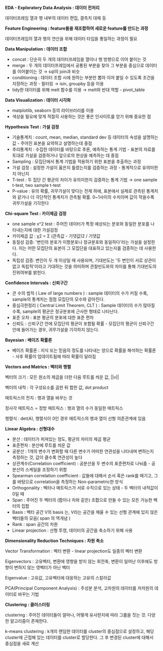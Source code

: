 **EDA - Exploratory Data Analysis : 데이터 전처리** 

데이터프레임 열과 행 내부의 데이터 편집, 결측치 대체 등

**Feature Engineering  : feature들을 재조합하여 새로운 feature를 만드는 과정**

데이터프레임의 열과 행의 연산을 위해 데이터 타입을 통일하는 과정이 필요


**Data Manipulation : 데이터 조합** 

- concat : 단순히 두 개의 데이터프레임을 열이나 행 방향으로 이어 붙이는 것
- merge : 두 개의 데이터프레임에서 공통된 부분을 찾아 그 부분을 중심으로 데이터를 이어붙이는 것 → sql의 join과 비슷
- conditioning : 데이터 조합 시에 원하는 부분만 뽑아 이어 붙일 수 있도록 조건을 지정하는 과정 - 필터링 → isin, groupby 등을 이용
- tidy한 데이터를 위해 melt 함수를 이용 → melt와 반대 역할 - pivot_table


**Data Visualization : 데이터 시각화**

- matplotlib, seaborn 등의 라이브러리를 이용
- 색상을 필요에 맞게 적절히 사용하는 것은 좋은 인사이트를 얻기 위해 중요한 점


**Hypothesis Test : 가설 검정**

- 기술통계치 : count, mean, median, standard dev 등 데이터의 속성을 설명하는 값 - 주어진 표본을 요약하고 설명하는데 중점
- 추리통계치 : 수집한 데이터를 바탕으로 추론, 예측하는 통계 기법 - 표본의 자료를 토대로 가설을 검증하거나 앞으로의 현상을 예측하는 데 중점
- Sampling : 모집단에서 통계 기법을 적용하기 위한 표본을 추출하는 과정
- 가설 검정 : 설정한 가설이 옳은지 틀렸는지를 검증하는 과정 - 통계적으로 유의미한지 아닌지
- T-test : 두 집단 간 평균의 차이가 유의미한지 검증하는 통계 기법 → one sample t-test, two sample t-test
- P-value : 유의 확률, 귀무가설이 맞다는 전제 하에, 표본에서 실제로 관측된 통계치와 같거나 더 극단적인 통계치가 관측될 확률. 0~1사이의 수치이며 값이 작을수록 귀무가설을 기각한다

**Chi-square Test : 카이제곱 검정**

- one sample x^2 test : 주어진 데이터가 특정 예상되는 분포와 동일한 분포를 나타내는지에 대한 가설검정
- 카이제곱 값 : χ2 = Σ (관측값 - 기댓값)2 / 기댓값
- 동질성 검증: '변인의 분포가 이항분포나 정규분포와 동일하다'라는 가설을 설정한다. 이는 어떤 모집단의 표본이 그 모집단을 대표하고 있는지를 검증하는 데 사용한다.
- 독립성 검증: 변인이 두 개 이상일 때 사용되며, 기대빈도는 '두 변인이 서로 상관이 없고 독립적'이라고 기대하는 것을 의미하며 관찰빈도와의 차이를 통해 기대빈도의 진위여부를 밝힌다.



**Confidence Intervals : 신뢰구간**

- 큰 수의 법칙 ( Law of large numbers ) : sample 데이터의 수가 커질 수록, sample의 통계치는 점점 모집단의 모수와 같아진다.
- 중심극한정리 ( Central Limit Theorem, CLT ) : Sample 데이터의 수가 많아질 수록, sample의 평균은 정규분포에 근사한 형태로 나타난다.
- 표준 오차 : 표본 평균의 분포에 대한 표준 편차
- 신뢰도 : 신뢰구간 안에 모집단의 평균이 포함될 확률 - 모집단의 평균이 신뢰구간 안에 들어가는 경우, 귀무가설을 기각하지 않는다.


**Bayesian : 베이즈 확률론**

- 베이즈 확률론 : 지식 또는 믿음의 정도를 나타내는 양으로 확률을 해석하는 확률론 - 사후 확률이 업데이트됨에 따라 확률이 달라짐



**Vectors and Matrics : 벡터와 행렬**

벡터의 크기 : 모든 원소의 제곱을 더한 다음 루트를 씌운 값, ||v||

벡터의 내적 : 각 구성요소를 곱한 뒤 합한 값, dot product

매트릭스의 전치 : 행과 열을 바꾸는 것

정사각 매트릭스 = 정방 매트릭스 : 행과 열의 수가 동일한 매트릭스

행렬식 : det(A), 행렬식이 0인 경우 매트릭스의 행과 열이 선형 의존관계에 있음

**Linear Algebra : 선형대수**

- 분산 : 데이터가 퍼져있는 정도, 평균의 차이의 제곱 평균
- 표준편차 : 분산에 루트를 씌운 값
- 공분산 : 1개의 변수가 변화할 때 다른 변수가 어떠한 연관성을 나타내며 변하는지 측정하는 것, 값이 클수록 연관성이 높다
- 상관계수(Correlation coefficient) : 공분산을 두 변수의 표준편차로 나눠줌 - 공분산의 스케일을 조정하기 위함
- Spearman correlation coefficient : 값들에 대해서 순서 혹은 rank를 매기고, 그를 바탕으로 correlation을 측정하는 Non-parametric한 방식
- Orthogonality : 벡터나 매트릭스가 서로 수직으로 있는 상태 - 두 벡터의 내적값이 0일 때
- Span : 주어진 두 벡터의 (합이나 차와 같은) 조합으로 만들 수 있는 모든 가능한 벡터의 집합
- Basis : 벡터 공간 V의 basis 는, V라는 공간을 채울 수 있는 선형 관계에 있지 않은 벡터들의 모음( span 의 역개념 )
- Rank : span 공간의 차원
- Linear projection : 선형 투영, 데이터의 공간을 축소하기 위해 사용



**Dimensionality Reduction Techniques : 차원 축소**

Vector Transformation : 벡터 변환 - linear projection도 일종의 벡터 변환

Eigenvectors : 고유벡터, 변환에 영향을 받지 않는 회전축, 변환이 일어난 이후에도 방향이 변하지 않는 영벡터가 아닌 벡터

Eigenvalue : 고유값, 고유벡터에 대응하는 고유의 스칼라값

PCA(Principal Component Analysis) : 주성분 분석, 고차원의 데이터를 저차원의 데이터로 바꾸는 기법


**Clustering : 클러스터링**

clustering : 주어진 데이터들이 얼마나, 어떻게 유사한지에 따라 그룹을 짓는 것. 다양한 알고리즘이 존재한다.

k-means clustering : k개의 랜덤한 데이터를 cluster의 중심점으로 설정하고, 해당 cluster에 근접해 있는 데이터를 cluster로 할당한다. 그 후 변경된 cluster에 대해서 중심점을 새로 계산
